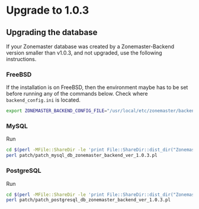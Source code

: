 # Upgrade to 1.0.3

## Upgrading the database

If your Zonemaster database was created by a Zonemaster-Backend version smaller than
v1.0.3, and not upgraded, use the following instructions.

### FreeBSD

If the installation is on FreeBSD, then the environment maybe has to be set before
running any of the commands below. Check where `backend_config.ini` is located.

```sh
export ZONEMASTER_BACKEND_CONFIG_FILE="/usr/local/etc/zonemaster/backend_config.ini"
```

### MySQL

Run
```sh
cd $(perl -MFile::ShareDir -le 'print File::ShareDir::dist_dir("Zonemaster-Backend")')
perl patch/patch_mysql_db_zonemaster_backend_ver_1.0.3.pl
```

### PostgreSQL

Run
```sh
cd $(perl -MFile::ShareDir -le 'print File::ShareDir::dist_dir("Zonemaster-Backend")')
perl patch/patch_postgresql_db_zonemaster_backend_ver_1.0.3.pl
```

